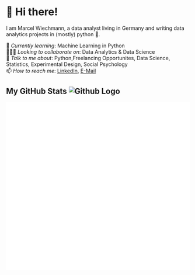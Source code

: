 # 👋 Hi there!

I am Marcel Wiechmann, a data analyst living in Germany and writing data analytics projects in (mostly) python 🐍.

🌱 *Currently learning*: Machine Learning in Python
<br>🤜💥🤛 *Looking to collaborate on*: Data Analytics & Data Science
<br> 💬 *Talk to me about*: Python,Freelancing Opportunites, Data Science, Statistics, Experimental Design, Social Psychology
<br>📫 *How to reach me*: [LinkedIn](https://www.linkedin.com/in/marcel-wiechmann-4a10a343/), [E-Mail](mail@mwiechmann.com)

## My GitHub Stats <img src="https://github.githubassets.com/images/modules/logos_page/GitHub-Mark.png" alt="Github Logo" width=50px/>
![Metrics](https://github.com/MWiechmann/MWiechmann/blob/main/github-metrics.svg)
<!---
MWiechmann/MWiechmann is a ✨ special ✨ repository because its `README.md` (this file) appears on your GitHub profile.
You can click the Preview link to take a look at your changes.
--->
